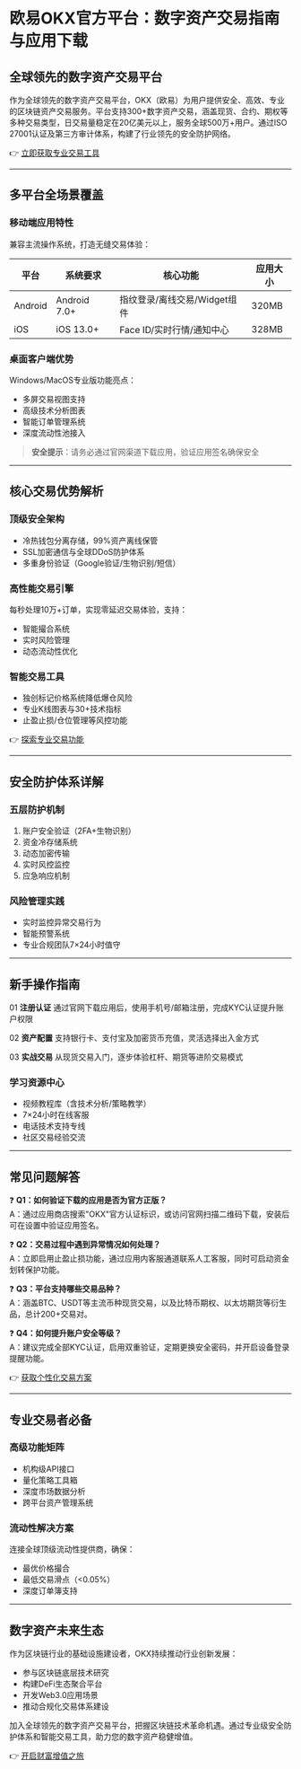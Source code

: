 # 欧易OKX官方平台：数字资产交易指南与应用下载

## 全球领先的数字资产交易平台

作为全球领先的数字资产交易平台，OKX（欧易）为用户提供安全、高效、专业的区块链资产交易服务。平台支持300+数字资产交易，涵盖现货、合约、期权等多种交易类型，日交易量稳定在20亿美元以上，服务全球500万+用户。通过ISO 27001认证及第三方审计体系，构建了行业领先的安全防护网络。

👉 [立即获取专业交易工具](https://bit.ly/okx_welcome)

---

## 多平台全场景覆盖

### 移动端应用特性

兼容主流操作系统，打造无缝交易体验：

| 平台         | 系统要求       | 核心功能                  | 应用大小 |
|--------------|----------------|---------------------------|----------|
| Android      | Android 7.0+   | 指纹登录/离线交易/Widget组件 | 320MB    |
| iOS          | iOS 13.0+      | Face ID/实时行情/通知中心  | 328MB    |

### 桌面客户端优势

Windows/MacOS专业版功能亮点：
- 多屏交易视图支持
- 高级技术分析图表
- 智能订单管理系统
- 深度流动性池接入

> **安全提示**：请务必通过官网渠道下载应用，验证应用签名确保安全

---

## 核心交易优势解析

### 顶级安全架构
- 冷热钱包分离存储，99%资产离线保管
- SSL加密通信与全球DDoS防护体系
- 多重身份验证（Google验证/生物识别/短信）

### 高性能交易引擎
每秒处理10万+订单，实现零延迟交易体验，支持：
- 智能撮合系统
- 实时风险管理
- 动态流动性优化

### 智能交易工具
- 独创标记价格系统降低爆仓风险
- 专业K线图表与30+技术指标
- 止盈止损/仓位管理等风控功能

👉 [探索专业交易功能](https://bit.ly/okx_welcome)

---

## 安全防护体系详解

### 五层防护机制
1. 账户安全验证（2FA+生物识别）
2. 资金冷存储系统
3. 动态加密传输
4. 实时风控监控
5. 应急响应机制

### 风险管理实践
- 实时监控异常交易行为
- 智能预警系统
- 专业合规团队7×24小时值守

---

## 新手操作指南

01 **注册认证**
通过官网下载应用后，使用手机号/邮箱注册，完成KYC认证提升账户权限

02 **资产配置**
支持银行卡、支付宝及加密货币充值，灵活选择出入金方式

03 **实战交易**
从现货交易入门，逐步体验杠杆、期货等进阶交易模式

### 学习资源中心
- 视频教程库（含技术分析/策略教学）
- 7×24小时在线客服
- 电话技术支持专线
- 社区交易经验交流

---

## 常见问题解答

❓ **Q1：如何验证下载的应用是否为官方正版？**  
A：通过应用商店搜索"OKX"官方认证标识，或访问官网扫描二维码下载，安装后可在设置中验证应用签名。

❓ **Q2：交易过程中遇到异常情况如何处理？**  
A：立即启用止盈止损功能，通过应用内客服通道联系人工客服，同时可启动资金划转保护功能。

❓ **Q3：平台支持哪些交易品种？**  
A：涵盖BTC、USDT等主流币种现货交易，以及比特币期权、以太坊期货等衍生品，总计200+交易对。

❓ **Q4：如何提升账户安全等级？**  
A：建议完成全部KYC认证，启用双重验证，定期更换安全密码，并开启设备登录提醒功能。

👉 [获取个性化交易方案](https://bit.ly/okx_welcome)

---

## 专业交易者必备

### 高级功能矩阵
- 机构级API接口
- 量化策略工具箱
- 深度市场数据分析
- 跨平台资产管理系统

### 流动性解决方案
连接全球顶级流动性提供商，确保：
- 最优价格撮合
- 最低交易滑点（<0.05%）
- 深度订单簿支持

---

## 数字资产未来生态

作为区块链行业的基础设施建设者，OKX持续推动行业创新发展：
- 参与区块链底层技术研究
- 构建DeFi生态聚合平台
- 开发Web3.0应用场景
- 推动合规化交易体系建设

加入全球领先的数字资产交易平台，把握区块链技术革命机遇。通过专业级安全防护体系和智能交易工具，助力您的数字资产稳健增值。

👉 [开启财富增值之旅](https://bit.ly/okx_welcome)